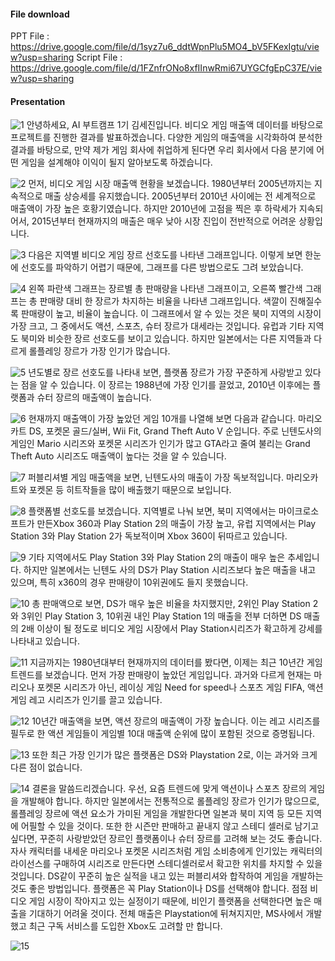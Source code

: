 #### File download
PPT File : https://drive.google.com/file/d/1syz7u6_ddtWpnPlu5MO4_bV5FKexIgtu/view?usp=sharing
Script File : https://drive.google.com/file/d/1FZnfrONo8xfIInwRmi67UYGCfgEpC37E/view?usp=sharing


#### Presentation

![1](https://user-images.githubusercontent.com/63702924/105462373-dff18600-5cd1-11eb-9033-0e362f63758c.PNG)
안녕하세요, AI 부트캠프 1기 김세진입니다.
비디오 게임 매출액 데이터를 바탕으로 프로젝트를 진행한 결과를 발표하겠습니다. 
다양한 게임의 매출액을 시각화하여 분석한 결과를 바탕으로, 만약 제가 게임 회사에 취업하게 된다면 우리 회사에서 다음 분기에 어떤 게임을 설계해야 이익이 될지 알아보도록 하겠습니다.


![2](https://user-images.githubusercontent.com/63702924/105462380-e253e000-5cd1-11eb-8dc8-3223e4aa284f.PNG)
먼저, 비디오 게임 시장 매출액 현황을 보겠습니다. 1980년부터 2005년까지는 지속적으로 매출 상승세를 유지했습니다. 2005년부터 2010년 사이에는 전 세계적으로 매출액이 가장 높은 호황기였습니다. 하지만 2010년에 고점을 찍은 후 하락세가 지속되어서, 2015년부터 현재까지의 매출은 매우 낮아 시장 진입이 전반적으로 어려운 상황입니다.


![3](https://user-images.githubusercontent.com/63702924/105462381-e3850d00-5cd1-11eb-8e95-8a1e50f7ceda.PNG)
다음은 지역별 비디오 게임 장르 선호도를 나타낸 그래프입니다. 이렇게 보면 한눈에 선호도를 파악하기 어렵기 때문에, 그래프를 다른 방법으로도 그려 보았습니다.


![4](https://user-images.githubusercontent.com/63702924/105462387-e41da380-5cd1-11eb-82fe-9b1eb9627bfc.PNG)
왼쪽 파란색 그래프는 장르별 총 판매량을 나타낸 그래프이고, 오른쪽 빨간색 그래프는 총 판매량 대비 한 장르가 차지하는 비율을 나타낸 그래프입니다. 색깔이 진해질수록 판매량이 높고, 비율이 높습니다.
이 그래프에서 알 수 있는 것은 북미 지역의 시장이 가장 크고, 그 중에서도 액션, 스포츠, 슈터 장르가 대세라는 것입니다. 유럽과 기타 지역도 북미와 비슷한 장르 선호도를 보이고 있습니다. 하지만 일본에서는 다른 지역들과 다르게 롤플레잉 장르가 가장 인기가 많습니다. 


![5](https://user-images.githubusercontent.com/63702924/105462394-e5e76700-5cd1-11eb-991a-b0642eb2eab6.PNG)
년도별로 장르 선호도를 나타내 보면, 플랫폼 장르가 가장 꾸준하게 사랑받고 있다는 점을 알 수 있습니다. 이 장르는 1988년에 가장 인기를 끌었고, 2010년 이후에는 플랫폼과 슈터 장르의 매출액이 높습니다.


![6](https://user-images.githubusercontent.com/63702924/105462414-f13a9280-5cd1-11eb-88b4-44c9c6245b0e.PNG)
현재까지 매출액이 가장 높았던 게임 10개를 나열해 보면 다음과 같습니다. 마리오카트 DS, 포켓몬 골드/실버, Wii Fit, Grand Theft Auto V 순입니다. 주로 닌텐도사의 게임인 Mario 시리즈와 포켓몬 시리즈가 인기가 많고 GTA라고 줄여 불리는 Grand Theft Auto 시리즈도 매출액이 높다는 것을 알 수 있습니다. 

![7](https://user-images.githubusercontent.com/63702924/105462417-f1d32900-5cd1-11eb-864a-662fabde15e3.PNG)
퍼블리셔별 게임 매출액을 보면, 닌텐도사의 매출이 가장 독보적입니다. 마리오카트와 포켓몬 등 히트작들을 많이 배출했기 때문으로 보입니다. 


![8](https://user-images.githubusercontent.com/63702924/105462423-f26bbf80-5cd1-11eb-9264-e13af76015aa.PNG)
플랫폼별 선호도를 보겠습니다. 지역별로 나눠 보면, 북미 지역에서는 마이크로소프트가 만든Xbox 360과 Play Station 2의 매출이 가장 높고, 유럽 지역에서는 Play Station 3와 Play Station 2가 독보적이며 Xbox 360이 뒤따르고 있습니다. 


![9](https://user-images.githubusercontent.com/63702924/105462430-f39cec80-5cd1-11eb-9c8e-9dddaec9cb8e.PNG)
기타 지역에서도 Play Station 3와 Play Station 2의 매출이 매우 높은 추세입니다. 하지만 일본에서는 닌텐도 사의 DS가 Play Station 시리즈보다 높은 매출을 내고 있으며, 특히 x360의 경우 판매량이 10위권에도 들지 못했습니다.  


![10](https://user-images.githubusercontent.com/63702924/105462431-f4358300-5cd1-11eb-9f4e-31f6a35d7a55.PNG)
총 판매액으로 보면, DS가 매우 높은 비율을 차지했지만, 2위인 Play Station 2와 3위인 Play Station 3, 10위권 내인 Play Station 1의 매출을 전부 더하면 DS 매출의 2배 이상이 될 정도로 비디오 게임 시장에서 Play Station시리즈가 확고하게 강세를 나타내고 있습니다.


![11](https://user-images.githubusercontent.com/63702924/105462435-f5ff4680-5cd1-11eb-929f-ccc74709b4c7.PNG)
지금까지는 1980년대부터 현재까지의 데이터를 봤다면, 이제는 최근 10년간 게임 트렌드를 보겠습니다. 먼저 가장 판매량이 높았던 게임입니다. 과거와 다르게 현재는 마리오나 포켓몬 시리즈가 아닌, 레이싱 게임 Need for speed나 스포츠 게임 FIFA, 액션 게임 레고 시리즈가 인기를 끌고 있습니다.


![12](https://user-images.githubusercontent.com/63702924/105462436-f7c90a00-5cd1-11eb-93d6-4397add60994.PNG)
10년간 매출액을 보면, 액션 장르의 매출액이 가장 높습니다. 이는 레고 시리즈를 필두로 한 액션 게임들이 게임별 10대 매출액 순위에 많이 포함된 것으로 증명됩니다.


![13](https://user-images.githubusercontent.com/63702924/105462438-f861a080-5cd1-11eb-820f-b884f2f42082.PNG)
또한 최근 가장 인기가 많은 플랫폼은 DS와 Playstation 2로, 이는 과거와 크게 다른 점이 없습니다. 


![14](https://user-images.githubusercontent.com/63702924/105462439-f992cd80-5cd1-11eb-8fa7-0d75943dfd38.PNG)
결론을 말씀드리겠습니다. 
우선, 요즘 트렌드에 맞게 액션이나 스포츠 장르의 게임을 개발해야 합니다. 하지만 일본에서는 전통적으로 롤플레잉 장르가 인기가 많으므로, 롤플레잉 장르에 액션 요소가 가미된 게임을 개발한다면 일본과 북미 지역 등 모든 지역에 어필할 수 있을 것이다. 또한 한 시즌만 판매하고 끝내지 않고 스테디 셀러로 남기고 싶다면, 꾸준히 사랑받았던 장르인 플랫폼이나 슈터 장르를 고려해 보는 것도 좋습니다. 자사 캐릭터를 내세운 마리오나 포켓몬 시리즈처럼 게임 소비층에게 인기있는 캐릭터의 라이선스를 구매하여 시리즈로 만든다면 스테디셀러로서 확고한 위치를 차지할 수 있을 것입니다. DS같이 꾸준히 높은 실적을 내고 있는 퍼블리셔와 합작하여 게임을 개발하는 것도 좋은 방법입니다. 플랫폼은 꼭 Play Station이나 DS를 선택해야 합니다. 점점 비디오 게임 시장이 작아지고 있는 실정이기 때문에, 비인기 플랫폼을 선택한다면 높은 매출을 기대하기 어려울 것이다. 전체 매출은 Playstation에 뒤쳐지지만, MS사에서 개발했고 최근 구독 서비스를 도입한 Xbox도 고려할 만 합니다.


![15](https://user-images.githubusercontent.com/63702924/105462444-fa2b6400-5cd1-11eb-9f92-c702db6aa922.PNG)

